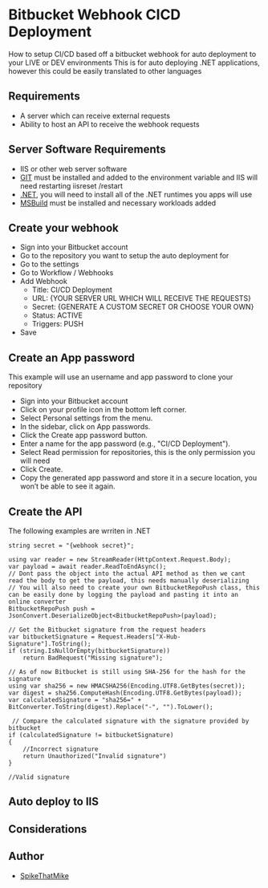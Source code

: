 # Bitbucket Webhook CICD Deployment
How to setup CI/CD based off a bitbucket webhook for auto deployment to your LIVE or DEV environments
This is for auto deploying .NET applications, however this could be easily translated to other languages

## Requirements
- A server which can receive external requests
- Ability to host an API to receive the webhook requests

## Server Software Requirements
- IIS or other web server software
- [GIT](https://git-scm.com/downloads/win) must be installed and added to the environment variable and IIS will need restarting iisreset /restart
- [.NET](https://dotnet.microsoft.com/en-us/download/dotnet), you will need to install all of the .NET runtimes you apps will use
- [MSBuild](https://visualstudio.microsoft.com/downloads/#build-tools-for-visual-studio-2022) must be installed and necessary workloads added

## Create your webhook
- Sign into your Bitbucket account
- Go to the repository you want to setup the auto deployment for
- Go to the settings
- Go to Workflow / Webhooks
- Add Webhook
   - Title: CI/CD Deployment
   - URL: {YOUR SERVER URL WHICH WILL RECEIVE THE REQUESTS}
   - Secret: {GENERATE A CUSTOM SECRET OR CHOOSE YOUR OWN}
   - Status: ACTIVE
   - Triggers: PUSH
- Save

## Create an App password
This example will use an username and app password to clone your repository
- Sign into your Bitbucket account
- Click on your profile icon in the bottom left corner.
- Select Personal settings from the menu.
- In the sidebar, click on App passwords.
- Click the Create app password button.
- Enter a name for the app password (e.g., "CI/CD Deployment").
- Select Read permission for repositories, this is the only permission you will need
- Click Create.
- Copy the generated app password and store it in a secure location, you won’t be able to see it again.

## Create the API
The following examples are wrriten in .NET
```
string secret = "{webhook secret}";

using var reader = new StreamReader(HttpContext.Request.Body);
var payload = await reader.ReadToEndAsync();
// Dont pass the object into the actual API method as then we cant read the body to get the payload, this needs manually deserializing
// You will also need to create your own BitbucketRepoPush class, this can be easily done by logging the payload and pasting it into an online converter
BitbucketRepoPush push = JsonConvert.DeserializeObject<BitbucketRepoPush>(payload);

// Get the Bitbucket signature from the request headers
var bitbucketSignature = Request.Headers["X-Hub-Signature"].ToString();
if (string.IsNullOrEmpty(bitbucketSignature))
    return BadRequest("Missing signature");

// As of now Bitbucket is still using SHA-256 for the hash for the signature
using var sha256 = new HMACSHA256(Encoding.UTF8.GetBytes(secret));
var digest = sha256.ComputeHash(Encoding.UTF8.GetBytes(payload));
var calculatedSignature = "sha256=" + BitConverter.ToString(digest).Replace("-", "").ToLower();

 // Compare the calculated signature with the signature provided by bitbucket
if (calculatedSignature != bitbucketSignature)
{
    //Incorrect signature
    return Unauthorized("Invalid signature")
}

//Valid signature
```

## Auto deploy to IIS

## Considerations

## Author
- [SpikeThatMike](https://spikethatmike.dev)

